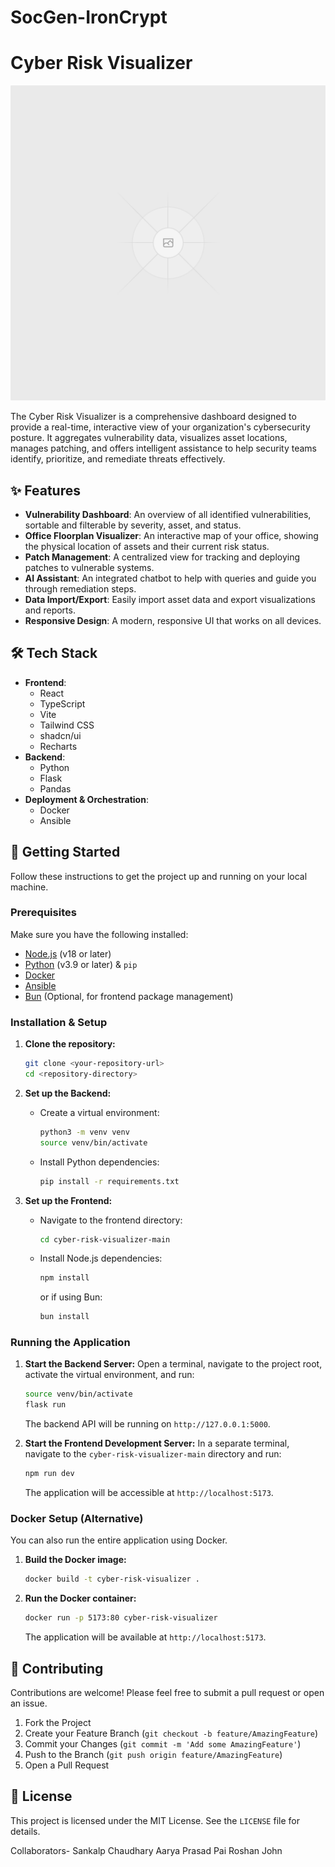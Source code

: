 # SocGen-IronCrypt
# Cyber Risk Visualizer

![Project Banner](cyber-risk-visualizer-main/public/placeholder.svg)

The Cyber Risk Visualizer is a comprehensive dashboard designed to provide a real-time, interactive view of your organization's cybersecurity posture. It aggregates vulnerability data, visualizes asset locations, manages patching, and offers intelligent assistance to help security teams identify, prioritize, and remediate threats effectively.

## ✨ Features

*   **Vulnerability Dashboard**: An overview of all identified vulnerabilities, sortable and filterable by severity, asset, and status.
*   **Office Floorplan Visualizer**: An interactive map of your office, showing the physical location of assets and their current risk status.
*   **Patch Management**: A centralized view for tracking and deploying patches to vulnerable systems.
*   **AI Assistant**: An integrated chatbot to help with queries and guide you through remediation steps.
*   **Data Import/Export**: Easily import asset data and export visualizations and reports.
*   **Responsive Design**: A modern, responsive UI that works on all devices.

## 🛠️ Tech Stack

*   **Frontend**:
    *   React
    *   TypeScript
    *   Vite
    *   Tailwind CSS
    *   shadcn/ui
    *   Recharts
*   **Backend**:
    *   Python
    *   Flask
    *   Pandas
*   **Deployment & Orchestration**:
    *   Docker
    *   Ansible

## 🚀 Getting Started

Follow these instructions to get the project up and running on your local machine.

### Prerequisites

Make sure you have the following installed:

*   [Node.js](https://nodejs.org/) (v18 or later)
*   [Python](https://www.python.org/) (v3.9 or later) & `pip`
*   [Docker](https://www.docker.com/get-started)
*   [Ansible](https://docs.ansible.com/ansible/latest/installation_guide/intro_installation.html)
*   [Bun](https://bun.sh/) (Optional, for frontend package management)

### Installation & Setup

1.  **Clone the repository:**
    ```bash
    git clone <your-repository-url>
    cd <repository-directory>
    ```

2.  **Set up the Backend:**

    *   Create a virtual environment:
        ```bash
        python3 -m venv venv
        source venv/bin/activate
        ```
    *   Install Python dependencies:
        ```bash
        pip install -r requirements.txt
        ```

3.  **Set up the Frontend:**

    *   Navigate to the frontend directory:
        ```bash
        cd cyber-risk-visualizer-main
        ```
    *   Install Node.js dependencies:
        ```bash
        npm install
        ```
        or if using Bun:
        ```bash
        bun install
        ```

### Running the Application

1.  **Start the Backend Server:**
    Open a terminal, navigate to the project root, activate the virtual environment, and run:
    ```bash
    source venv/bin/activate
    flask run
    ```
    The backend API will be running on `http://127.0.0.1:5000`.

2.  **Start the Frontend Development Server:**
    In a separate terminal, navigate to the `cyber-risk-visualizer-main` directory and run:
    ```bash
    npm run dev
    ```
    The application will be accessible at `http://localhost:5173`.

### Docker Setup (Alternative)

You can also run the entire application using Docker.

1.  **Build the Docker image:**
    ```bash
    docker build -t cyber-risk-visualizer .
    ```

2.  **Run the Docker container:**
    ```bash
    docker run -p 5173:80 cyber-risk-visualizer
    ```
    The application will be available at `http://localhost:5173`.


## 🤝 Contributing

Contributions are welcome! Please feel free to submit a pull request or open an issue.

1.  Fork the Project
2.  Create your Feature Branch (`git checkout -b feature/AmazingFeature`)
3.  Commit your Changes (`git commit -m 'Add some AmazingFeature'`)
4.  Push to the Branch (`git push origin feature/AmazingFeature`)
5.  Open a Pull Request

## 📄 License

This project is licensed under the MIT License. See the `LICENSE` file for details.

Collaborators-
Sankalp Chaudhary
Aarya Prasad Pai 
Roshan John 

